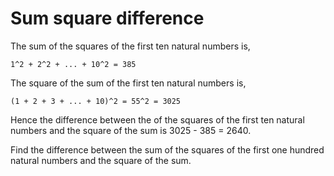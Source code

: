 # Sum square difference

The sum of the squares of the first ten natural numbers is,

    1^2 + 2^2 + ... + 10^2 = 385

The square of the sum of the first ten natural numbers is,
    
    (1 + 2 + 3 + ... + 10)^2 = 55^2 = 3025

Hence the difference between the of the squares of the first ten natural numbers and the square of the sum is 3025 - 385 = 2640.

Find the difference between the sum of the squares of the first one hundred natural numbers and the square of the sum.
